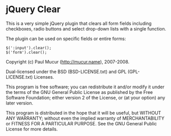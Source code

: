 jQuery Clear
============

This is a very simple jQuery plugin that clears all form fields including
checkboxes, radio buttons and select drop-down lists with a single function.

The plugin can be used on specific fields or entire forms:

    $(':input').clear();
    $('form').clear();

Copyright (c) Paul Mucur (http://mucur.name), 2007-2008.

Dual-licensed under the BSD (BSD-LICENSE.txt) and GPL (GPL-LICENSE.txt)
Licenses.

This program is free software; you can redistribute it and/or modify
it under the terms of the GNU General Public License as published by
the Free Software Foundation; either version 2 of the License, or
(at your option) any later version.

This program is distributed in the hope that it will be useful,
but WITHOUT ANY WARRANTY; without even the implied warranty of
MERCHANTABILITY or FITNESS FOR A PARTICULAR PURPOSE.  See the
GNU General Public License for more details.
